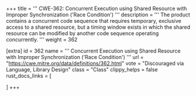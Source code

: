 +++
title = '''
CWE-362: Concurrent Execution using Shared Resource with Improper Synchronization ('Race Condition')
'''
description	= '''
The product contains a concurrent code sequence that requires temporary, exclusive access to a shared resource, but a timing window exists in which the shared resource can be modified by another code sequence operating concurrently.
'''
weight = 362

[extra]
id = 362
name = '''
Concurrent Execution using Shared Resource with Improper Synchronization ('Race Condition')
'''
url = "https://cwe.mitre.org/data/definitions/362.html"
vote = "Discouraged via Language, Library Design"
class = "Class"
clippy_helps = false
rust_docs_links = [
	
]
+++
